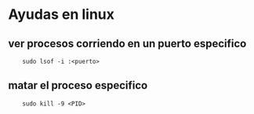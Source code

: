 # Ayudas en linux

## ver procesos corriendo en un puerto especifico
```
    sudo lsof -i :<puerto>
```

## matar el proceso especifico
```
    sudo kill -9 <PID>
```